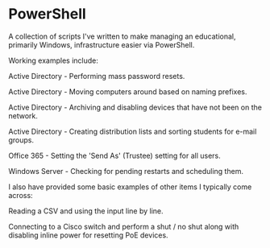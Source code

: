 # PowerShell
A collection of scripts I've written to make managing an educational, primarily Windows, infrastructure easier via PowerShell.

Working examples include:

Active Directory - Performing mass password resets.

Active Directory - Moving computers around based on naming prefixes.

Active Directory - Archiving and disabling devices that have not been on the network.

Active Directory - Creating distribution lists and sorting students for e-mail groups.

Office 365 - Setting the 'Send As' (Trustee) setting for all users.

Windows Server - Checking for pending restarts and scheduling them.

I also have provided some basic examples of other items I typically come across:

Reading a CSV and using the input line by line.

Connecting to a Cisco switch and perform a shut / no shut along with disabling inline power for resetting PoE devices.
